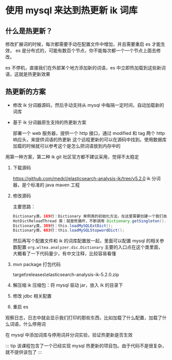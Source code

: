 # 使用 mysql 来达到热更新 ik 词库

## 什么是热更新？

修改扩展词的时候，每次都需要手动在配置文件中增加，并且需要重启 es 才能生效，
es 是分布式的，可能有数百个节点，你不能每次都一个一个节点上面去修改。

es 不停机，直接我们在外部某个地方添加新的词语，es 中立即热加载到这些新词语，这就是热更新效果

## 热更新的方案

- 修改 ik 分词器源码，然后手动支持从 mysql 中每隔一定时间，自动加载新的词库
- 基于 ik 分词器原生支持的热更新方案

    部署一个 web 服务器，提供一个 http 接口，通过 modified 和 tag 两个 http 响应头，来提供词语的热更新
    这个远程更新的可以在源码中找到。使用数据库加载的时候就可以参考这个是怎么把词语放到内存中的

用第一种方案，第二种 ik git 社区官方都不建议采用，觉得不太稳定

1. 下载源码

    https://github.com/medcl/elasticsearch-analysis-ik/tree/v5.2.0
    ik 分词器，是个标准的 java maven 工程

2. 修改源码

    主要思路：
    ```java
    Dictionary类，169行：Dictionary 单例类的初始化方法，在这里需要创建一个我们自定义的线程，并且启动它
    HotDictReloadThread 类：就是死循环，不断调用 Dictionary.getSingleton().reLoadMainDict()，去重新加载词典
    Dictionary类，389行：this.loadMySQLExtDict();
    Dictionary类，683行：this.loadMySQLStopwordDict();
    ```
    然后再写个配置文件和 ik 的词库配置放一起，里面可以配置 mysql 的相关参数配置
    `org.wltea.analyzer.dic.Dictionary` 主要的入口点在这个类里面，大概看了一下代码量少，有中文注释，比较容易看懂
3. mvn package 打包代码

    target\releases\elasticsearch-analysis-ik-5.2.0.zip

4. 解压缩 ik 压缩包：将 mysql 驱动 jar，放入 ik 的目录下
5. 修改 jdbc 相关配置
6. 重启 es

观察日志，日志中就会显示我们打印的那些东西，比如加载了什么配置，加载了什么词语，什么停用词

在 mysql 中添加词库与停用词并分词实验，验证热更新是否生效

::: tip
该课程包含了一个已经实现 mysql 热更新的项目包。由于代码不是很复杂，就不提供该包了
:::
